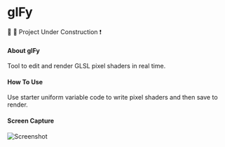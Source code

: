 # glFy

:nut_and_bolt: :hammer: Project Under Construction :exclamation:

#### About glFy
Tool to edit and render GLSL pixel shaders in real time.

#### How To Use
Use starter uniform variable code to write pixel shaders and then save to render.

#### Screen Capture  
  ![Screenshot](http://i.imgur.com/sK76wvE.jpg "VoxelsScreenshot1")
  
  
